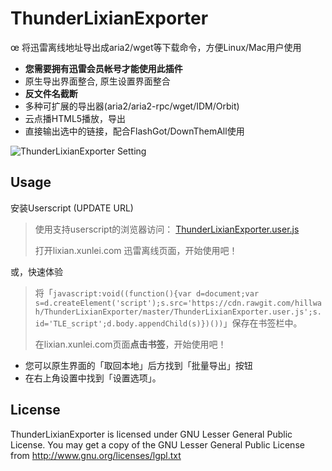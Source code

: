 ThunderLixianExporter
=====================
œ
将迅雷离线地址导出成aria2/wget等下载命令，方便Linux/Mac用户使用

* **您需要拥有迅雷会员帐号才能使用此插件**
* 原生导出界面整合, 原生设置界面整合
* **反文件名截断**
* 多种可扩展的导出器(aria2/aria2-rpc/wget/IDM/Orbit)
* 云点播HTML5播放，导出
* 直接输出选中的链接，配合FlashGot/DownThemAll使用

![ThunderLixianExporter Setting](https://github.com/binux/ThunderLixianExporter/raw/master/ThunderLixianExporter.png)

Usage
-----

安装Userscript (UPDATE URL)

> 使用支持userscript的浏览器访问： [ThunderLixianExporter.user.js](https://github.com/hillwah/ThunderLixianExporter/raw/master/ThunderLixianExporter.user.js)
> 
> 打开lixian.xunlei.com 迅雷离线页面，开始使用吧！<br />

或，快速体验

> 将「`javascript:void((function(){var d=document;var s=d.createElement('script');s.src='https://cdn.rawgit.com/hillwah/ThunderLixianExporter/master/ThunderLixianExporter.user.js';s.id='TLE_script';d.body.appendChild(s)})())`」保存在书签栏中。
> 
> 在lixian.xunlei.com页面**点击书签**，开始使用吧！<br />


* 您可以原生界面的「取回本地」后方找到「批量导出」按钮
* 在右上角设置中找到「设置选项」。

License
-------
ThunderLixianExporter is licensed under GNU Lesser General Public License.
You may get a copy of the GNU Lesser General Public License from http://www.gnu.org/licenses/lgpl.txt
